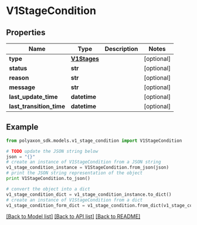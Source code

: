 # V1StageCondition


## Properties
Name | Type | Description | Notes
------------ | ------------- | ------------- | -------------
**type** | [**V1Stages**](V1Stages.md) |  | [optional] 
**status** | **str** |  | [optional] 
**reason** | **str** |  | [optional] 
**message** | **str** |  | [optional] 
**last_update_time** | **datetime** |  | [optional] 
**last_transition_time** | **datetime** |  | [optional] 

## Example

```python
from polyaxon_sdk.models.v1_stage_condition import V1StageCondition

# TODO update the JSON string below
json = "{}"
# create an instance of V1StageCondition from a JSON string
v1_stage_condition_instance = V1StageCondition.from_json(json)
# print the JSON string representation of the object
print V1StageCondition.to_json()

# convert the object into a dict
v1_stage_condition_dict = v1_stage_condition_instance.to_dict()
# create an instance of V1StageCondition from a dict
v1_stage_condition_form_dict = v1_stage_condition.from_dict(v1_stage_condition_dict)
```
[[Back to Model list]](../README.md#documentation-for-models) [[Back to API list]](../README.md#documentation-for-api-endpoints) [[Back to README]](../README.md)



